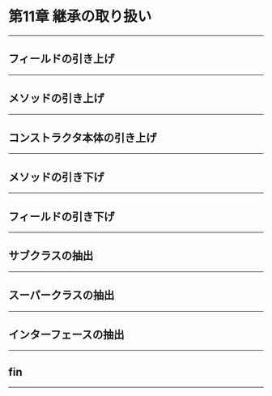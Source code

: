 # 第11章 継承の取り扱い

---
## フィールドの引き上げ


---
## メソッドの引き上げ


---
## コンストラクタ本体の引き上げ


---
## メソッドの引き下げ


---
## フィールドの引き下げ


---
## サブクラスの抽出


---
## スーパークラスの抽出


---
## インターフェースの抽出


---
## fin

---

